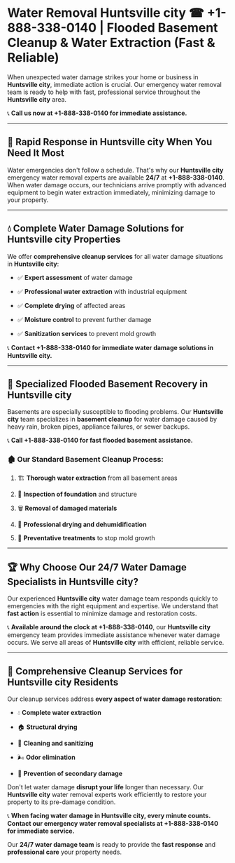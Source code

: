 # Water Removal Huntsville city ☎ +1-888-338-0140 | Flooded Basement Cleanup & Water Extraction (Fast & Reliable)

When unexpected water damage strikes your home or business in **Huntsville city**, immediate action is crucial. Our emergency water removal team is ready to help with fast, professional service throughout the **Huntsville city** area. 

📞 **Call us now at +1-888-338-0140 for immediate assistance.**
---
## 🚀 Rapid Response in Huntsville city When You Need It Most
Water emergencies don't follow a schedule. That's why our **Huntsville city** emergency water removal experts are available **24/7** at **+1-888-338-0140**. When water damage occurs, our technicians arrive promptly with advanced equipment to begin water extraction immediately, minimizing damage to your property.
---
## 💧 Complete Water Damage Solutions for Huntsville city Properties
We offer **comprehensive cleanup services** for all water damage situations in **Huntsville city**:
- ✅ **Expert assessment** of water damage  
- ✅ **Professional water extraction** with industrial equipment  
- ✅ **Complete drying** of affected areas  
- ✅ **Moisture control** to prevent further damage  
- ✅ **Sanitization services** to prevent mold growth  
📞 **Contact +1-888-338-0140 for immediate water damage solutions in Huntsville city.**
---
## 🌊 Specialized Flooded Basement Recovery in Huntsville city
Basements are especially susceptible to flooding problems. Our **Huntsville city** team specializes in **basement cleanup** for water damage caused by heavy rain, broken pipes, appliance failures, or sewer backups. 
📞 **Call +1-888-338-0140 for fast flooded basement assistance.**
### 🏚️ Our Standard Basement Cleanup Process:
1. 🏗️ **Thorough water extraction** from all basement areas  
2. 🔎 **Inspection of foundation** and structure  
3. 🗑️ **Removal of damaged materials**  
4. 💨 **Professional drying and dehumidification**  
5. 🚫 **Preventative treatments** to stop mold growth  
---
## 🏆 Why Choose Our 24/7 Water Damage Specialists in Huntsville city?
Our experienced **Huntsville city** water damage team responds quickly to emergencies with the right equipment and expertise. We understand that **fast action** is essential to minimize damage and restoration costs.
📞 **Available around the clock at +1-888-338-0140**, our **Huntsville city** emergency team provides immediate assistance whenever water damage occurs. We serve all areas of **Huntsville city** with efficient, reliable service.
---
## 🧹 Comprehensive Cleanup Services for Huntsville city Residents
Our cleanup services address **every aspect of water damage restoration**:
- 💧 **Complete water extraction**  
- 🏠 **Structural drying**  
- 🧼 **Cleaning and sanitizing**  
- 🌬️ **Odor elimination**  
- 🚫 **Prevention of secondary damage**  
Don't let water damage **disrupt your life** longer than necessary. Our **Huntsville city** water removal experts work efficiently to restore your property to its pre-damage condition.
📞 **When facing water damage in Huntsville city, every minute counts. Contact our emergency water removal specialists at +1-888-338-0140 for immediate service.**
Our **24/7 water damage team** is ready to provide the **fast response** and **professional care** your property needs.
